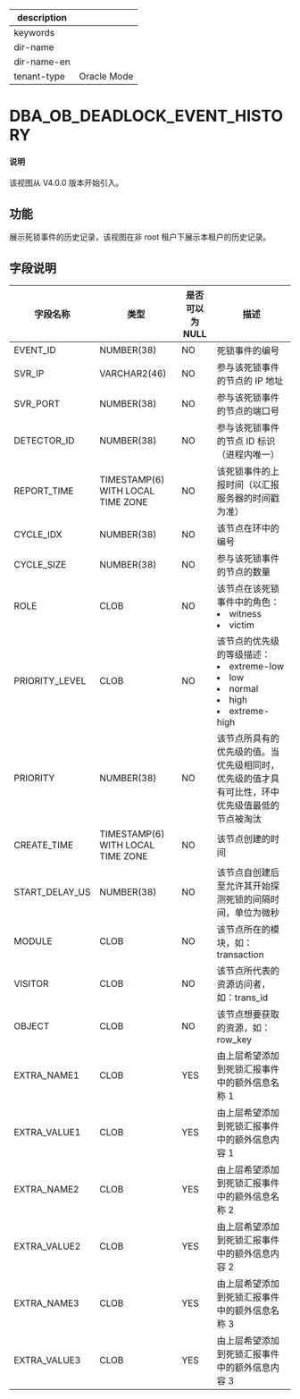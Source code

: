 |description||
|---|---|
|keywords||
|dir-name||
|dir-name-en||
|tenant-type|Oracle Mode|

# DBA_OB_DEADLOCK_EVENT_HISTORY

<main id="notice" type='explain'>
  <h4>说明</h4>
  <p>该视图从 V4.0.0 版本开始引入。</p>
</main>

## 功能

展示死锁事件的历史记录，该视图在非 root 租户下展示本租户的历史记录。

## 字段说明

| 字段名称 | 类型 | 是否可以为 NULL | 描述 |
| --- | --- | --- | --- |
| EVENT_ID  | NUMBER(38)| NO   | 死锁事件的编号 |
| SVR_IP | VARCHAR2(46) | NO | 参与该死锁事件的节点的 IP 地址 |
| SVR_PORT | NUMBER(38) | NO | 参与该死锁事件的节点的端口号 |
| DETECTOR_ID | NUMBER(38) | NO | 参与该死锁事件的节点 ID 标识（进程内唯一） |
| REPORT_TIME | TIMESTAMP(6) WITH LOCAL TIME ZONE | NO | 该死锁事件的上报时间（以汇报服务器的时间戳为准） |
| CYCLE_IDX | NUMBER(38) | NO | 该节点在环中的编号 |
| CYCLE_SIZE | NUMBER(38) | NO | 参与该死锁事件的节点的数量 |
| ROLE | CLOB | NO | 该节点在该死锁事件中的角色：<li>witness<li>victim |
| PRIORITY_LEVEL | CLOB | NO | 该节点的优先级的等级描述：<li>extreme-low<li>low<li>normal<li>high<li>extreme-high |
| PRIORITY | NUMBER(38) | NO | 该节点所具有的优先级的值。当优先级相同时，优先级的值才具有可比性，环中优先级值最低的节点被淘汰 |
| CREATE_TIME | TIMESTAMP(6) WITH LOCAL TIME ZONE | NO | 该节点创建的时间 |
| START_DELAY_US | NUMBER(38) | NO | 该节点自创建后至允许其开始探测死锁的间隔时间，单位为微秒 |
| MODULE | CLOB | NO | 该节点所在的模块，如：transaction |
| VISITOR | CLOB | NO | 该节点所代表的资源访问者，如：trans_id |
| OBJECT | CLOB | NO | 该节点想要获取的资源，如：row_key |
| EXTRA_NAME1 | CLOB | YES | 由上层希望添加到死锁汇报事件中的额外信息名称 1 |
| EXTRA_VALUE1 | CLOB | YES | 由上层希望添加到死锁汇报事件中的额外信息内容 1 |
| EXTRA_NAME2 | CLOB | YES | 由上层希望添加到死锁汇报事件中的额外信息名称 2 |
| EXTRA_VALUE2 | CLOB | YES | 由上层希望添加到死锁汇报事件中的额外信息内容 2 |
| EXTRA_NAME3 | CLOB | YES | 由上层希望添加到死锁汇报事件中的额外信息名称 3 |
| EXTRA_VALUE3 | CLOB | YES | 由上层希望添加到死锁汇报事件中的额外信息内容 3 |
